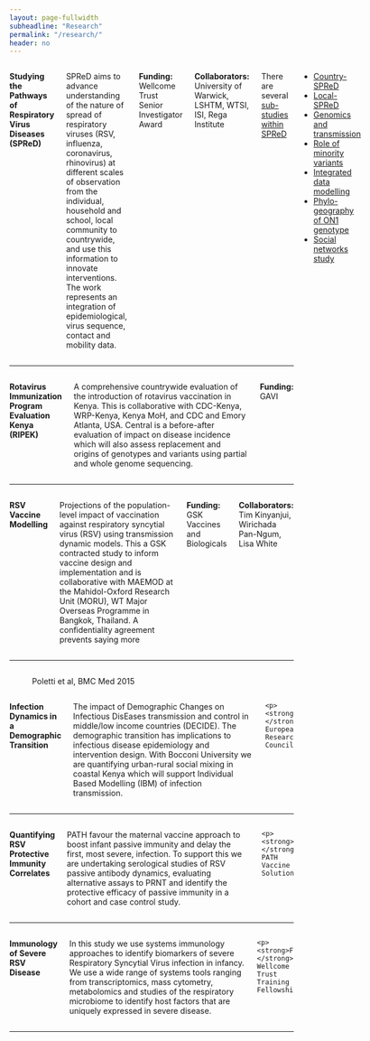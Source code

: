 ```yaml
---
layout: page-fullwidth
subheadline: "Research"
permalink: "/research/"
header: no
---
```


<div class="row">
 <div class="large-4 columns">
 
  <img class="research" src="{{ site.url }}/images/spred.png" alt="">
 </div>
    
<div class="large-8 columns">
 <p><strong>Studying the Pathways of Respiratory Virus Diseases (SPReD)</strong></p>
  
  <p class="text-justify">
   SPReD aims to advance understanding of the nature of spread of respiratory viruses (RSV, influenza, coronavirus, rhinovirus) at 
   different scales of observation from the individual, household and school, local community to countrywide, 
   and use this information to innovate interventions.  The work represents an integration of epidemiological, 
   virus sequence, contact and mobility data.
   </p>
       
 <p><strong>Funding:</strong> Wellcome Trust Senior Investigator Award</p>
       
  <p><b>Collaborators:</b> University of Warwick, LSHTM, WTSI, ISI, Rega Institute </p>

<p> There are several
<a href="#" data-dropdown="hover1" data-options="is_hover:true; hover_timeout:5000">sub-studies within SPReD </a>
<ul id="hover1" class="f-dropdown" data-dropdown-content>
 <li><a href="{{ site.url }}/spred-kenya">Country-SPReD</a></li>
 <li><a href="{{ site.url }}/local-spred">Local-SPReD</a></li>
 <li><a href="{{ site.url }}/genomics-and-transmission-study">Genomics and transmission</a></li>
 <li><a href="{{ site.url }}/minority-variants-study">Role of minority variants</a></li>
 <li><a href="{{ site.url }}/integrated-data-modelling">Integrated data modelling</a></li>
 <li><a href="{{ site.url }}/rsv-on1-phylogeography">Phylo-geography of ON1 genotype</a></li>
 <li><a href="{{ site.url }}/social-networks-study">Social networks study</a></li>
</ul>
</p>

<div>

  </div>
</div>
</div><!-- /.row -->

<hr>

 <div class="row">
  <div class="large-4 columns">
  <img class="research" src="{{ site.url }}/images/rota_positive_2010_2016.png" alt="">
  </div>

  <div class="large-8 columns">
  <p><strong>Rotavirus Immunization Program Evaluation Kenya (RIPEK)</strong></p>
  <p class="text-justify">
  A comprehensive countrywide evaluation of the introduction of rotavirus vaccination in Kenya. This is collaborative with CDC-Kenya, WRP-Kenya,
  Kenya MoH, and CDC and Emory Atlanta, USA.  Central is a before-after evaluation of impact on disease incidence which will also assess 
  replacement and origins of genotypes and variants using partial and whole genome sequencing. 
  </p>
  
  <p><strong>Funding:</strong> GAVI</p>

  </div>
</div>

<hr>

<div class="row">
  <div class="large-4 columns">
  <img class="research" src="{{ site.url }}/images/rsv-modelling-1.png" alt="">
  </div>

  <div class="large-8 columns">
  <p><strong>RSV Vaccine Modelling </strong></p>
  <p class="text-justify">
  Projections of the population-level impact of vaccination against respiratory syncytial virus (RSV) using transmission dynamic models. 
  This a GSK contracted study to inform vaccine design and implementation and is collaborative with MAEMOD at the Mahidol-Oxford Research 
  Unit (MORU), WT Major Overseas Programme in Bangkok, Thailand.  A confidentiality agreement prevents saying more
  </p>
    
 <p><strong>Funding:</strong> GSK Vaccines and Biologicals</p>
 <p><strong>Collaborators:</strong> Tim Kinyanjui, Wirichada Pan-Ngum, Lisa White</p>

  </div>
</div>

<hr>

<div class="row">
  <div class="large-4 columns">
  <figure>
  <img src="{{ site.url }}/images/decide.png" alt="">
  <center><figcaption>Poletti et al, BMC Med 2015</figcaption></center>
  </figure>
  </div>

  <div class="large-8 columns">
  <p><strong>Infection Dynamics in a Demographic Transition</strong></p>
  <p class="text-justify">
  The impact of Demographic Changes on Infectious DisEases transmission and control in middle/low income countries (DECIDE). 
  The demographic transition has implications to infectious disease epidemiology and intervention design. With Bocconi University 
  we are quantifying urban-rural social mixing in coastal Kenya which will support Individual Based Modelling (IBM) of infection transmission.  
  </p>
    
    <p><strong>Funding:</strong> European Research Council</p>

  </div>
</div>

<hr>

<div class="row">
  <div class="large-4 columns">
  <img class="research" src="{{ site.url }}/images/path.png" alt="">
  </div>

  <div class="large-8 columns">
  <p><strong>Quantifying RSV Protective Immunity Correlates</strong></p>
  
  <p class="text-justify">
  PATH favour the maternal vaccine approach to boost infant passive immunity and delay the first, most severe, infection. 
  To support this we are undertaking serological studies of RSV passive antibody dynamics, evaluating alternative assays 
  to PRNT and identify the protective efficacy of passive immunity in a cohort and case control study.
  </p>
    
    <p><strong>Funding:</strong> PATH Vaccine Solutions</p>

  </div>
</div>

<hr>

<div class="row">
  <div class="large-4 columns">
  <img class="research" src="{{ site.url }}/images/rsv-immunology-studies.png" alt="">
  </div>

  <div class="large-8 columns">
  <p><strong>Immunology of Severe RSV Disease</strong></p>
  
  <p class="text-justify">
    In this study we use systems immunology approaches to identify biomarkers
    of severe Respiratory Syncytial Virus infection in infancy. We use a wide
    range of systems tools ranging from transcriptomics, mass cytometry,
    metabolomics and studies of the respiratory microbiome to identify host
    factors that are uniquely expressed in severe disease. 
  </p>
    
    <p><strong>Funding:</strong> Wellcome Trust Training Fellowship</p>

  </div>
</div>
<hr>



